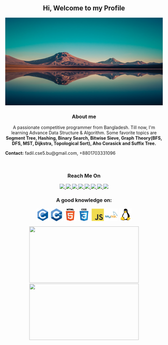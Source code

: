 <html>
<body>

<h2 align="center">Hi, Welcome to my Profile</h2>
<img height="280px" width="100%" src="https://github.com/fadilcse5bu/fadilcse5bu/blob/main/img/cover.jpg">

<h3 align="center">About me</h3>
<p align="center">A passionate competitive programmer from Bangladesh. Till now, I'm learning Advance Data Structure & Algorithm. Some favorite topics are <b>Segment Tree, Hashing, Binary Search, Bitwise Sieve, Graph Theory(BFS, DFS, MST, Dijkstra, Topological Sort), Aho Corasick and Suffix Tree.</b></p>
<p><b>Contact:</b> fadil.cse5.bu@gmail.com, +8801703331096</p>
<br>

<h3 align="center">Reach Me On</h3>
<p align="center">
<a href="https://www.linkedin.com/in/saidul-islam-9310311a2/">
  <img src="https://img.shields.io/badge/linkedin-0A66C2?&style=for-the-badge&logo=linkedin&logoColor=white" height=25>
</a> 
<a href="mailto:fadil.cse5.bu.@gmail.com">
  <img src="https://img.shields.io/badge/Gmail-EA4335?style=for-the-badge&logo=gmail&logoColor=white" height=25>
</a>
  <a href="https://discord.com/channels/saidul_islam#0622">
  <img src="https://img.shields.io/badge/Discord-485EF4?style=for-the-badge&logo=discord&logoColor=white" height=25>
</a>
  <a href="https://codeforces.com/profile/fadil">
  <img src="https://img.shields.io/badge/Codeforces-1A92CF?style=for-the-badge&logo=codeforces&logoColor=white" height=25>
</a>
  <a href="https://leetcode.com/fadil_cse5_bu">
  <img src="https://img.shields.io/badge/LeeCode-FFA116?style=for-the-badge&logo=leetcode&logoColor=white" height=25>
</a>
  <a href="https://www.codechef.com/users/fadil_cse5_bu">
  <img src="https://img.shields.io/badge/Codechef-5F331D?style=for-the-badge&logo=codechef&logoColor=white" height=25>
</a>
  <a href="https://www.hackerrank.com/fadil_cse5_bu">
  <img src="https://img.shields.io/badge/HackerRank-30?style=for-the-badge&logo=hackerrank&logoColor=white" height=25>
</a>
  <a href="https://cses.fi/user/86870">
  <img src="https://img.shields.io/badge/CSES-E7CF98?style=for-the-badge&logo=hackerearth&logoColor=white" height=25>
</a>
</p>

<div align="center">
<h3>A good knowledge on:</h3>
<p> 
<a href="https://www.cprogramming.com/" target="_blank" rel="noreferrer"> <img src="https://raw.githubusercontent.com/devicons/devicon/master/icons/c/c-original.svg" alt="c" width="40" height="40"/></a> 
<a href="https://www.w3schools.com/cpp/" target="_blank" rel="noreferrer"> <img src="https://raw.githubusercontent.com/devicons/devicon/master/icons/cplusplus/cplusplus-original.svg" alt="cplusplus" width="40" height="40"/></a> 
<a href="https://www.w3.org/html/" target="_blank" rel="noreferrer"> <img src="https://raw.githubusercontent.com/devicons/devicon/master/icons/html5/html5-original-wordmark.svg" alt="html5" width="40" height="40"/></a>
<a href="https://www.w3schools.com/css/" target="_blank" rel="noreferrer"> <img src="https://raw.githubusercontent.com/devicons/devicon/master/icons/css3/css3-original-wordmark.svg" alt="css3" width="40" height="40"/></a>  
<a href="https://developer.mozilla.org/en-US/docs/Web/JavaScript" target="_blank" rel="noreferrer"> <img src="https://raw.githubusercontent.com/devicons/devicon/master/icons/javascript/javascript-original.svg" alt="javascript" width="40" height="40"/></a>
<a href="https://www.mysql.com/" target="_blank" rel="noreferrer"> <img src="https://raw.githubusercontent.com/devicons/devicon/master/icons/mysql/mysql-original-wordmark.svg" alt="mysql" width="40" height="40"/></a>
<a href="https://www.linux.org/" target="_blank" rel="noreferrer"> <img src="https://raw.githubusercontent.com/devicons/devicon/master/icons/linux/linux-original.svg" alt="linux" width="40" height="40"/></a>
</p>
</div>

<p align="center">
  <img height="180em" width="350px" src="https://github-readme-stats.vercel.app/api/top-langs/?username=fadilcse5bu&show_icons=true&hide_border=true&layout=compact&langs_count=8"/>
  <img height="180em" width="350px" src="https://github-readme-stats.vercel.app/api?username=fadilcse5bu&show_icons=true&hide_border=true&&count_private=true&include_all_commits=true" />
</p>
</body>
</html>

